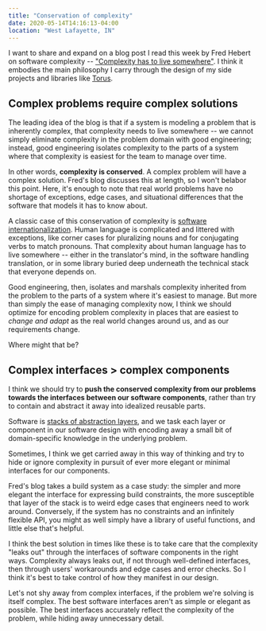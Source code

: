 ```yaml
---
title: "Conservation of complexity"
date: 2020-05-14T14:16:13-04:00
location: "West Lafayette, IN"
---
```


I want to share and expand on a blog post I read this week by Fred Hebert on software complexity -- ["Complexity has to live somewhere"](https://ferd.ca/complexity-has-to-live-somewhere.html). I think it embodies the main philosophy I carry through the design of my side projects and libraries like [Torus](https://github.com/thesephist/torus).

## Complex problems require complex solutions

The leading idea of the blog is that if a system is modeling a problem that is inherently complex, that complexity needs to live somewhere -- we cannot simply eliminate complexity in the problem domain with good engineering; instead, good engineering isolates complexity to the parts of a system where that complexity is easiest for the team to manage over time.

In other words, **complexity is conserved**. A complex problem will have a complex solution. Fred's blog discusses this at length, so I won't belabor this point. Here, it's enough to note that real world problems have no shortage of exceptions, edge cases, and situational differences that the software that models it has to know about.

A classic case of this conservation of complexity is [software internationalization](https://en.wikipedia.org/wiki/Internationalization_and_localization). Human language is complicated and littered with exceptions, like corner cases for pluralizing nouns and for conjugating verbs to match pronouns. That complexity about human language has to live somewhere -- either in the translator's mind, in the software handling translation, or in some library buried deep underneath the technical stack that everyone depends on.

Good engineering, then, isolates and marshals complexity inherited from the problem to the parts of a system where it's easiest to manage. But more than simply the ease of managing complexity now, I think we should optimize for encoding problem complexity in places that are easiest to _change and adapt_ as the real world changes around us, and as our requirements change.

Where might that be?

## Complex interfaces > complex components

I think we should try to **push the conserved complexity from our problems towards the interfaces between our software components**, rather than try to contain and abstract it away into idealized reusable parts.

Software is [stacks of abstraction layers](/posts/dof/), and we task each layer or component in our software design with encoding away a small bit of domain-specific knowledge in the underlying problem.

Sometimes, I think we get carried away in this way of thinking and try to hide or ignore complexity in pursuit of ever more elegant or minimal interfaces for our components.

Fred's blog takes a build system as a case study: the simpler and more elegant the interface for expressing build constraints, the more susceptible that layer of the stack is to weird edge cases that engineers need to work around. Conversely, if the system has no constraints and an infinitely flexible API, you might as well simply have a library of useful functions, and little else that's helpful.

I think the best solution in times like these is to take care that the complexity "leaks out" through the interfaces of software components in the right ways. Complexity always leaks out, if not through well-defined interfaces, then through users' workarounds and edge cases and error checks. So I think it's best to take control of how they manifest in our design.

Let's not shy away from complex interfaces, if the problem we're solving is itself complex. The best software interfaces aren't as simple or elegant as possible. The best interfaces accurately reflect the complexity of the problem, while hiding away unnecessary detail.
